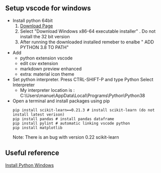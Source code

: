 ## Setup vscode for windows

* Install python 64bit 
    1. [Download Page](https://www.python.org/downloads/windows/)
    2. Select "Download Windows x86-64 executable installer" . Do not install the 32 bit version
    3. After running the downloaded installed remeber to enalbe " ADD PYTHON 3.8 TO PATH"
* Add
    * python extension vscode
    * edit csv extension
    * markdown preview enhanced
    * extra: material icon theme
* Set python interpreter. Press CTRL-SHIFT-P and type Python Select Interpreter
    * My interpreter location is : C:\Users\manue\AppData\Local\Programs\Python\Python38
* Open a terminal and install packages using pip
    ```
    pip install scikit-learn==0.21.3 # install scikit-learn (do not install latest verison)
    pip install pandas # install pandas dataframe
    pip install pylint # automatic linking vscode python
    pip install matplotlib
    ```
    Note: There is an bug with version 0.22 scikit-learn 
    

## Useful reference
[Install Python Windows](https://code.visualstudio.com/docs/languages/python)   